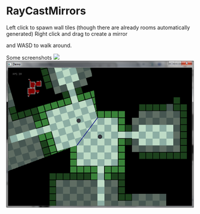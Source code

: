RayCastMirrors
==============

Left click to spawn wall tiles (though there are already rooms automatically generated)
Right click and drag to create a mirror

and WASD to walk around.

Some screenshots
![](/screens/mirrors16.png)
![](/screens/mirrors14.png)
